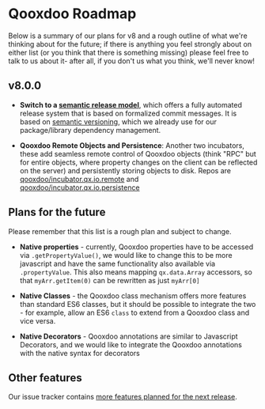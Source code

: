 # Qooxdoo Roadmap

Below is a summary of our plans for v8 and a rough outline of
what we're thinking about for the future; if there is anything
you feel strongly about on either list (or you think that there
is something missing) please feel free to talk to us about it- 
after all, if you don't us what you think, we'll never know!

## v8.0.0

- **Switch to a [semantic release
model](https://github.com/semantic-release/semantic-release)**, which
offers a fully automated release system that is based on formalized commit
messages. It is based on [semantic versioning](https://semver.org/),
which we already use for our package/library dependency management.

- **Qooxdoo Remote Objects and Persistence**: Another two incubators, these add seamless remote
control of Qooxdoo objects (think "RPC" but for entire objects,
where property changes on the client can be reflected on the
server) and persistently storing objects to disk.  Repos are
[qooxdoo/incubator.qx.io.remote](https://github.com/qooxdoo/incubator.qx.io.remote)
and
[qooxdoo/incubator.qx.io.persistence](https://github.com/qooxdoo/incubator.qx.io.persistence)


## Plans for the future 

Please remember that this list is a rough plan and subject to change.

- **Native properties** - currently, Qooxdoo properties have to be
accessed via `.getPropertyValue()`, we would like to change this to
be more javascript and have the same functionality also available via
`.propertyValue`.  This also means mapping `qx.data.Array` accessors,
so that `myArr.getItem(0)` can be rewritten as just `myArr[0]`

- **Native Classes** - the Qooxdoo class mechanism offers more features than
standard ES6 classes, but it should be possible to integrate the two - for
example, allow an ES6 `class` to extend from a Qooxdoo class and vice versa.

- **Native Decorators** - Qooxdoo annotations are similar
to Javascript Decorators, and we would like to integrate the
Qooxdoo annotations with the native syntax for decorators


## Other features

Our issue tracker contains [more features planned for the next
release](https://github.com/qooxdoo/qooxdoo/milestone/66).

